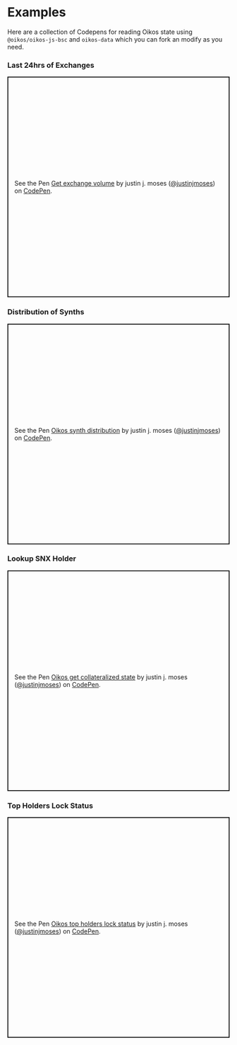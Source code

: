 # Examples

Here are a collection of Codepens for reading Oikos state using `@oikos/oikos-js-bsc` and `oikos-data` which you can fork an modify as you need.

### Last 24hrs of Exchanges

<p class="codepen" data-height="500" data-theme-id="dark" data-default-tab="result" data-user="justinjmoses" data-slug-hash="EzoEbM" style="height: 500px; box-sizing: border-box; display: flex; align-items: center; justify-content: center; border: 2px solid; margin: 1em 0; padding: 1em;" data-pen-title="Get exchange volume">
  <span>See the Pen <a href="https://codepen.io/justinjmoses/pen/EzoEbM">
  Get exchange volume</a> by justin j. moses (<a href="https://codepen.io/justinjmoses">@justinjmoses</a>)
  on <a href="https://codepen.io">CodePen</a>.</span>
</p>
<script async src="https://static.codepen.io/assets/embed/ei.js"></script>

### Distribution of Synths

<p class="codepen" data-height="500" data-theme-id="dark" data-default-tab="result" data-user="justinjmoses" data-slug-hash="vMKywz" style="height: 500px; box-sizing: border-box; display: flex; align-items: center; justify-content: center; border: 2px solid; margin: 1em 0; padding: 1em;" data-pen-title="Oikos synth distribution">
  <span>See the Pen <a href="https://codepen.io/justinjmoses/pen/vMKywz">
  Oikos synth distribution</a> by justin j. moses (<a href="https://codepen.io/justinjmoses">@justinjmoses</a>)
  on <a href="https://codepen.io">CodePen</a>.</span>
</p>
<script async src="https://static.codepen.io/assets/embed/ei.js"></script>

### Lookup SNX Holder

<p class="codepen" data-height="500" data-theme-id="dark" data-default-tab="result" data-user="justinjmoses" data-slug-hash="qwqoBR" style="height: 500px; box-sizing: border-box; display: flex; align-items: center; justify-content: center; border: 2px solid; margin: 1em 0; padding: 1em;" data-pen-title="Oikos get collateralized state">
  <span>See the Pen <a href="https://codepen.io/justinjmoses/pen/qwqoBR">
  Oikos get collateralized state</a> by justin j. moses (<a href="https://codepen.io/justinjmoses">@justinjmoses</a>)
  on <a href="https://codepen.io">CodePen</a>.</span>
</p>
<script async src="https://static.codepen.io/assets/embed/ei.js"></script>

### Top Holders Lock Status

<p class="codepen" data-height="500" data-theme-id="dark" data-default-tab="result" data-user="justinjmoses" data-slug-hash="mgWZEm" style="height: 500px; box-sizing: border-box; display: flex; align-items: center; justify-content: center; border: 2px solid; margin: 1em 0; padding: 1em;" data-pen-title="Oikos top holders lock status">
  <span>See the Pen <a href="https://codepen.io/justinjmoses/pen/mgWZEm">
  Oikos top holders lock status</a> by justin j. moses (<a href="https://codepen.io/justinjmoses">@justinjmoses</a>)
  on <a href="https://codepen.io">CodePen</a>.</span>
</p>
<script async src="https://static.codepen.io/assets/embed/ei.js"></script>
